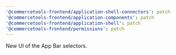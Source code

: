 ```yaml
---
'@commercetools-frontend/application-shell-connectors': patch
'@commercetools-frontend/application-components': patch
'@commercetools-frontend/application-shell': patch
'@commercetools-frontend/permissions': patch
---
```


New UI of the App Bar selectors.
